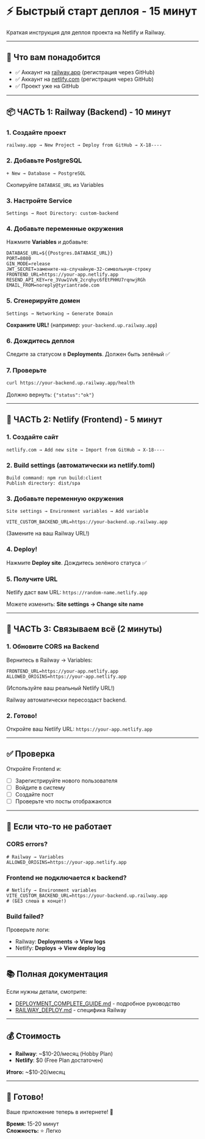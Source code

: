 # ⚡ Быстрый старт деплоя - 15 минут

Краткая инструкция для деплоя проекта на Netlify и Railway.

---

## 🎯 Что вам понадобится

- ✅ Аккаунт на [railway.app](https://railway.app) (регистрация через GitHub)
- ✅ Аккаунт на [netlify.com](https://netlify.com) (регистрация через GitHub)
- ✅ Проект уже на GitHub

---

## 📦 ЧАСТЬ 1: Railway (Backend) - 10 минут

### 1. Создайте проект
```
railway.app → New Project → Deploy from GitHub → X-18----
```

### 2. Добавьте PostgreSQL
```
+ New → Database → PostgreSQL
```
Скопируйте `DATABASE_URL` из Variables

### 3. Настройте Service
```
Settings → Root Directory: custom-backend
```

### 4. Добавьте переменные окружения

Нажмите **Variables** и добавьте:

```env
DATABASE_URL=${{Postgres.DATABASE_URL}}
PORT=8080
GIN_MODE=release
JWT_SECRET=замените-на-случайную-32-символьную-строку
FRONTEND_URL=https://your-app.netlify.app
RESEND_API_KEY=re_3Vuw1VvN_2crqhyc6fEtPHHU7rqnwjRGh
EMAIL_FROM=noreply@tyriantrade.com
```

### 5. Сгенерируйте домен
```
Settings → Networking → Generate Domain
```
**Сохраните URL!** (например: `your-backend.up.railway.app`)

### 6. Дождитесь деплоя
Следите за статусом в **Deployments**. Должен быть зелёный ✅

### 7. Проверьте
```bash
curl https://your-backend.up.railway.app/health
```
Должно вернуть: `{"status":"ok"}`

---

## 🎨 ЧАСТЬ 2: Netlify (Frontend) - 5 минут

### 1. Создайте сайт
```
netlify.com → Add new site → Import from GitHub → X-18----
```

### 2. Build settings (автоматически из netlify.toml)
```
Build command: npm run build:client
Publish directory: dist/spa
```

### 3. Добавьте переменную окружения
```
Site settings → Environment variables → Add variable
```

```env
VITE_CUSTOM_BACKEND_URL=https://your-backend.up.railway.app
```
(Замените на ваш Railway URL!)

### 4. Deploy!
Нажмите **Deploy site**. Дождитесь зелёного статуса ✅

### 5. Получите URL
Netlify даст вам URL: `https://random-name.netlify.app`

Можете изменить: **Site settings → Change site name**

---

## 🔗 ЧАСТЬ 3: Связываем всё (2 минуты)

### 1. Обновите CORS на Backend

Вернитесь в Railway → Variables:
```env
FRONTEND_URL=https://your-app.netlify.app
ALLOWED_ORIGINS=https://your-app.netlify.app
```
(Используйте ваш реальный Netlify URL!)

Railway автоматически пересоздаст backend.

### 2. Готово!

Откройте ваш Netlify URL: `https://your-app.netlify.app`

---

## ✅ Проверка

Откройте Frontend и:
- [ ] Зарегистрируйте нового пользователя
- [ ] Войдите в систему
- [ ] Создайте пост
- [ ] Проверьте что посты отображаются

---

## 🚨 Если что-то не работает

### CORS errors?
```env
# Railway → Variables
ALLOWED_ORIGINS=https://your-app.netlify.app
```

### Frontend не подключается к backend?
```env
# Netlify → Environment variables
VITE_CUSTOM_BACKEND_URL=https://your-backend.up.railway.app
# (БЕЗ слеша в конце!)
```

### Build failed?
Проверьте логи:
- Railway: **Deployments → View logs**
- Netlify: **Deploys → View deploy log**

---

## 📚 Полная документация

Если нужны детали, смотрите:
- [DEPLOYMENT_COMPLETE_GUIDE.md](DEPLOYMENT_COMPLETE_GUIDE.md) - подробное руководство
- [RAILWAY_DEPLOY.md](RAILWAY_DEPLOY.md) - специфика Railway

---

## 💰 Стоимость

- **Railway**: ~$10-20/месяц (Hobby Plan)
- **Netlify**: $0 (Free Plan достаточен)

**Итого:** ~$10-20/месяц

---

## 🎉 Готово!

Ваше приложение теперь в интернете! 🚀

**Время:** 15-20 минут  
**Сложность:** ⭐ Легко

